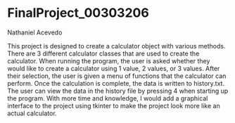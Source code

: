 # FinalProject_00303206
Nathaniel Acevedo

This project is designed to create a calculator object with various methods. There are 3 different calculator classes that are used to create the calculator. 
When running the program, the user is asked whether they would like to create a calculator using 1 value, 2 values, or 3 values. After their selection, the
user is given a menu of functions that the calculator can perform. Once the calculation is complete, the data is written to history.txt. The user can view the 
data in the history file by pressing 4 when starting up the program. With more time and knowledge, I would add a graphical interface to the project using tkinter 
to make the project look more like an actual calculator.
